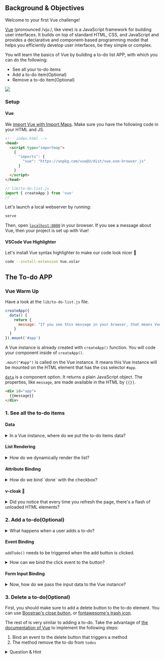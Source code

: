 ## Background & Objectives

Welcome to your first Vue challenge!

[Vue](https://vuejs.org/guide/introduction.html) (pronounced /vjuː/, like view) is a JavaScript framework for building user interfaces. It builds on top of standard HTML, CSS, and JavaScript and provides a declarative and component-based programming model that helps you efficiently develop user interfaces, be they simple or complex.

You will learn the basics of Vue by building a to-do list APP, with which you can do the following:

- See all your to-do items
- Add a to-do item(Optional)
- Remove a to-do item(Optional)

![](https://raw.githubusercontent.com/lewagon/fullstack-images/master/frontend/to-do-list-vue-user-flow.gif)

### Setup

#### Vue

We [import Vue with Import Maps](https://vuejs.org/guide/quick-start.html#enabling-import-maps). Make sure you have the following code in your HTML and JS.

```html
<!-- index.html -->
<head>
  <script type="importmap">
    {
      "imports": {
        "vue": "https://unpkg.com/vue@3/dist/vue.esm-browser.js"
      }
    }
  </script>
</head>
```

```js
// lib/to-do-list.js
import { createApp } from 'vue'
// ...
```

Let's launch a local webserver by running:

```bash
serve
```

Then, open [`localhost:8000`](http://localhost:8000) in your browser. If you see a message about Vue, then your project is set up with Vue!

#### VSCode Vue Highlighter

Let's install Vue syntax highlighter to make our code look nicer 💅

```bash
code --install-extension Vue.volar
```

## The To-do APP

### Vue Warm Up

Have a look at the `lib/to-do-list.js` file.

```js
createApp({
  data() {
    return {
      message: "If you see this message in your browser, that means Vue is successfully mounted! 🙌"
    }
  }
}).mount('#app')
```

A Vue instance is already created with `createApp()` function. You will code your component inside of `createApp()`.

`.mout("#app")` is called on the Vue instance. It means this Vue instance will be mounted on the HTML element that has the css selector `#app`.

[`data`](https://vuejs.org/api/options-state.html#data) is a component option. It returns a plain JavaScript object. The properties, like `message`, are made available in the HTML by `{{}}`.

```html
<div id="app">
  {{message}}
</div>
```

### 1. See all the to-do items

#### Data

<details>
<summary markdown='span'>In a Vue instance, where do we put the to-do items data?</summary>


You have the same to-do items in an array.

```js
[
  { title: "Code a to-do list", done: false },
  { title: "Eat breakfast", done: true },
  { title: "Do some exercise", done: false },
  { title: "Water the plants", done: true }
];
```

We can put this list in `data` option as initial data, and assign it to a meaningful property, like `todos` or `items`. It is important to name things in a meaningful way, so your code is readable to your future self and others.

```js
createApp({
  data() {
    return {
      todos: [
        { title: "Code a to-do list", done: true },
        { title: "Code a to-do list in Vue", done: false }
      ]
    }
  }
}).mount('#app')
```
</details>

#### List Rendering

<details>
<summary markdown='span'>How do we dynamically render the list?</summary>

We can use a built-in directives [`v-for`](https://vuejs.org/api/built-in-directives.html#v-for). It's like `.each` in Ruby. Read the documentation, and write your code in `index.html` to render your to-do list based on `todos`.

ℹ️ You already coded a to-do list in the first challenge so feel free to re-use some of the HTML you previously wrote.
</details>

#### Attribute Binding

<details>
<summary markdown='span'>How do we bind `done` with the checkbox?</summary>

We can use [`v-bind`](https://vuejs.org/api/built-in-directives.html#v-bind) to dynamically render HTML attributes. In the checkbox's case, we can do the following:

```html
<input type="checkbox" v-bind:checked="the_done_boolean_goes_here">
```
</details>

#### v-cloak 🧥

<details>
<summary markdown='span'>Did you notice that every time you refresh the page, there's a flash of unloaded HTML elements?</summary>

![](https://raw.githubusercontent.com/lewagon/fullstack-images/master/frontend/vue-un-compiled-flash.gif)

That's because the HTML is not yet compiled when we refresh. We can use `v-cloak` to temporarily hide un-compiled HTML. Read [the documentation](https://vuejs.org/api/built-in-directives.html#v-cloak), and implement for your APP! Remember to **hard refresh** when you change the CSS file.

That's it! Congratulations on your first Vue APP! 🥂 Move on to the optionals to try implementing **Create** and **Delete** actions!
</details>

### 2. Add a to-do(Optional)

<details>
<summary markdown='span'>What happens when a user adds a to-do?</summary>

1. User fills in the to-do title
2. User clicks a button
3. the to-do is added and appears on the list.

When the button is clicked, the Vue instance needs to take care of getting the data and adding it to the list. We will create a [method](https://vuejs.org/api/options-state.html#methods) called `addTodo()` to take care of all these.

Methods are defined in `methods` option:

```js
createApp({
  data() {
  // ...
  },
  methods: {
    addTodo() {
      console.log("Adding a todo...")
    }
  }
}).mount('#app')
```
</details>

#### Event Binding

`addTodo()` needs to be triggered when the add button is clicked.

<details>
<summary markdown='span'>How can we bind the click event to the button?</summary>

We can use [`v-on`](https://vuejs.org/api/built-in-directives.html#v-on) to listen to the click event.

```html
<button v-on:click="addTodo">Add</button>
```

Check in your browser console, can you see the `console.log` you added in your method? If so, then your event binding is successful!
</details>

#### Form Input Binding

<details>
<summary markdown='span'>Now, how do we pass the input data to the Vue instance?</summary>

We can use [`v-model`](https://vuejs.org/guide/essentials/forms.html#form-input-bindings). It's similar to `v-bind`. `v-bind` creates a **one-way binding** - from Vue instance to the HTML. `v-model` is **two-ways**. It's often used in forms, because we need to sync the state of form input with corresponding state in JavaScript.

To use `v-model`, we should first have a property declared in `data()` option.

```js
data() {
  return {
    // ...
    newTodo: null
  }
},
```

Then we bind it to the input element in HTML.

```html
<input v-model="newTodo" placeholder="Your to-do goes here" />
```

Note that every property in `data()` is accessible with `this.propertyName`. Now you can access user's input with `this.newTodo` in the Vue instance. Try it out!


##### Pseudo-code for addTodo()

1. Construct a to-do object based on user input.
2. Add it to the `todos` list.

One thing cool about Vue is its [**reactivity**](https://vuejs.org/guide/extras/reactivity-in-depth.html). `data()` is reactive, meaning that changes in `data()` trigger an update in the DOM. See how changing `this.todos` automatically updates the DOM.

You may also notice that after adding a to-do, user's input stays in the input field. Considering that `v-model`'s binding is two-ways, how would you reset the input?
</details>

### 3. Delete a to-do(Optional)

First, you should make sure to add a delete button to the to-do element. You can use [Boostrap's close button](https://getbootstrap.com/docs/5.0/components/close-button/), or [fontawesome's trash icon](https://fontawesome.com/search?q=trash&o=r).

The rest of is very similar to adding a to-do. Take the advantage of [the documentation of Vue](https://vuejs.org/guide/introduction.html) to implement the following steps:

1. Bind an event to the delete button that triggers a method
2. The method remove the to-do from `todos`

<details>
<summary markdown='span'>Question & Hint</summary>

❓ How does this method know which to-do to delete?
❓ What is the unique identifier of each to-do? You can use this to identify which to-do to delete.

💡 You can pass an argument to a method.
💡 You have access to index in `v-for`.
</details>
